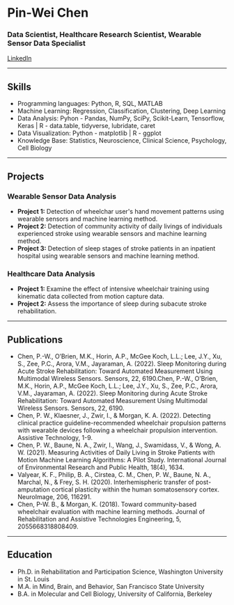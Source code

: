 # Pin-Wei Chen
### Data Scientist, Healthcare Research Scientist, Wearable Sensor Data Specialist

[LinkedIn](https://www.linkedin.com/in/pinweichen/)

---

## Skills
- Programming languages: Python, R, SQL, MATLAB
- Machine Learning: Regression, Classification, Clustering, Deep Learning
- Data Analysis: Pyhon - Pandas, NumPy, SciPy, Scikit-Learn, Tensorflow, Keras | R - data.table, tidyverse, lubridate, caret
- Data Visualization: Python - matplotlib | R - ggplot
- Knowledge Base: Statistics, Neuroscience, Clinical Science, Psychology, Cell Biology
---

## Projects
### Wearable Sensor Data Analysis
- **Project 1:** Detection of wheelchar user's hand movement patterns using wearable sensors and machine learning method.
- **Project 2:** Detection of community activity of daily livings of individuals experienced stroke using wearable sensors and machine learning method.
- **Project 3:** Detection of sleep stages of stroke patients in an inpatient hospital using wearable sensors and machine learning method.

### Healthcare Data Analysis
- **Project 1:** Examine the effect of intensive wheelchair training using kinematic data collected from motion capture data.
- **Project 2:** Assess the importance of sleep during subacute stroke rehabilitation.

---

## Publications
- Chen, P.-W., O’Brien, M.K., Horin, A.P., McGee Koch, L.L.; Lee, J.Y., Xu, S., Zee, P.C., Arora, V.M., Jayaraman, A. (2022). Sleep Monitoring during Acute Stroke Rehabilitation: Toward Automated Measurement Using Multimodal Wireless Sensors. Sensors, 22, 6190.Chen, P.-W., O’Brien, M.K., Horin, A.P., McGee Koch, L.L.; Lee, J.Y., Xu, S., Zee, P.C., Arora, V.M., Jayaraman, A. (2022). Sleep Monitoring during Acute Stroke Rehabilitation: Toward Automated Measurement Using Multimodal Wireless Sensors. Sensors, 22, 6190.
- Chen, P. W., Klaesner, J., Zwir, I., & Morgan, K. A. (2022). Detecting clinical practice guideline-recommended wheelchair propulsion patterns with wearable devices following a wheelchair propulsion intervention. Assistive Technology, 1-9.
- Chen, P. W., Baune, N. A., Zwir, I., Wang, J., Swamidass, V., & Wong, A. W. (2021). Measuring Activities of Daily Living in Stroke Patients with Motion Machine Learning Algorithms: A Pilot Study. International Journal of Environmental Research and Public Health, 18(4), 1634.
- Valyear, K. F., Philip, B. A., Cirstea, C. M., Chen, P. W., Baune, N. A., Marchal, N., & Frey, S. H. (2020). Interhemispheric transfer of post-amputation cortical plasticity within the human somatosensory cortex. NeuroImage, 206, 116291.
- Chen, P-W. B., & Morgan, K. (2018). Toward community-based wheelchair evaluation with machine learning methods. Journal of Rehabilitation and Assistive Technologies Engineering, 5, 2055668318808409.

---

## Education
- Ph.D. in Rehabilitation and Participation Science, Washington University in St. Louis
- M.A. in Mind, Brain, and Behavior, San Francisco State University
- B.A. in Molecular and Cell Biology, University of California, Berkeley

